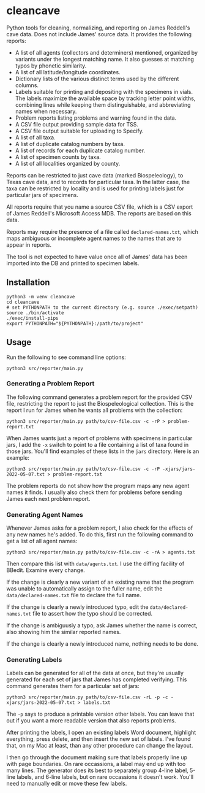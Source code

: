 # cleancave

Python tools for cleaning, normalizing, and reporting on James Reddell's cave data. Does not include James' source data. It provides the following reports:

- A list of all agents (collectors and determiners) mentioned, organized by variants under the longest matching name. It also guesses at matching typos by phonetic similarity.
- A list of all latitude/longitude coordinates.
- Dictionary lists of the various distinct terms used by the different columns.
- Labels suitable for printing and depositing with the specimens in vials. The labels maximize the available space by tracking letter point widths, combining lines while keeping them distinguishable, and abbreviating names when necessary.
- Problem reports listing problems and warning found in the data.
- A CSV file output providing sample data for TSS.
- A CSV file output suitable for uploading to Specify.
- A list of all taxa.
- A list of duplicate catalog numbers by taxa.
- A list of records for each duplicate catalog number.
- A list of specimen counts by taxa.
- A list of all localities organized by county.

Reports can be restricted to just cave data (marked Biospeleology), to Texas cave data, and to records for particular taxa. In the latter case, the taxa can be restricted by locality and is used for printing labels just for particular jars of specimens.

All reports require that you name a source CSV file, which is a CSV export of James Reddell's Microsoft Access MDB. The reports are based on this data.

Reports may require the presence of a file called `declared-names.txt`, which maps ambiguous or incomplete agent names to the names that are to appear in reports.

The tool is not expected to have value once all of James' data has been imported into the DB and printed to specimen labels.

## Installation

```
python3 -m venv cleancave
cd cleancave
# set PYTHONPATH to the current directory (e.g. source ./exec/setpath)
source ./bin/activate
./exec/install-pips
export PYTHONPATH="${PYTHONPATH}:/path/to/project"
```

## Usage

Run the following to see command line options:

```
python3 src/reporter/main.py
```

### Generating a Problem Report

The following command generates a problem report for the provided CSV file, restricting the report to just the Biospeleological collection. This is the report I run for James when he wants all problems with the collection:

```
python3 src/reporter/main.py path/to/csv-file.csv -c -rP > problem-report.txt
```

When James wants just a report of problems with specimens in particular jars, I add the `-x` switch to point to a file containing a list of taxa found in those jars. You'll find examples of these lists in the `jars` directory. Here is an example:

```
python3 src/reporter/main.py path/to/csv-file.csv -c -rP -xjars/jars-2022-05-07.txt > problem-report.txt
```

The problem reports do not show how the program maps any new agent names it finds. I usually also check them for problems before sending James each next problem report.

### Generating Agent Names

Whenever James asks for a problem report, I also check for the effects of any new names he's added. To do this, first run the following command to get a list of all agent names:

```
python3 src/reporter/main.py path/to/csv-file.csv -c -rA > agents.txt
```

Then compare this list with `data/agents.txt`. I use the diffing facility of BBedit. Examine every change.

If the change is clearly a new variant of an existing name that the program was unable to automatically assign to the fuller name, edit the `data/declared-names.txt` file to declare the full name.

If the change is clearly a newly introduced typo, edit the `data/declared-names.txt` file to assert how the typo should be corrected.

If the change is ambiguusly a typo, ask James whether the name is correct, also showing him the similar reported names.

If the change is clearly a newly introduced name, nothing needs to be done.

### Generating Labels

Labels can be generated for all of the data at once, but they're usually generated for each set of jars that James has completed verifying. This command generates them for a particular set of jars:

```
python3 src/reporter/main.py path/to/csv-file.csv -rL -p -c -xjars/jars-2022-05-07.txt > labels.txt
```

The `-p` says to produce a printable version other labels. You can leave that out if you want a more readable version that also reports problems.

After printing the labels, I open an existing labels Word document, highlight everything, press delete, and then insert the new set of labels. I've found that, on my Mac at least, than any other procedure can change the layout.

I then go through the document making sure that labels properly line up with page boundaries. On rare occassions, a label may end up with too many lines. The generator does its best to separately group 4-line label, 5-line labels, and 6-line labels, but on rare occassions it doesn't work. You'll need to manually edit or move these few labels.

